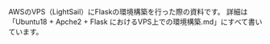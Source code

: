 AWSのVPS（LightSail）にFlaskの環境構築を行った際の資料です。
詳細は「Ubuntu18 + Apche2 + Flask におけるVPS上での環境構築.md」にすべて書いています。
